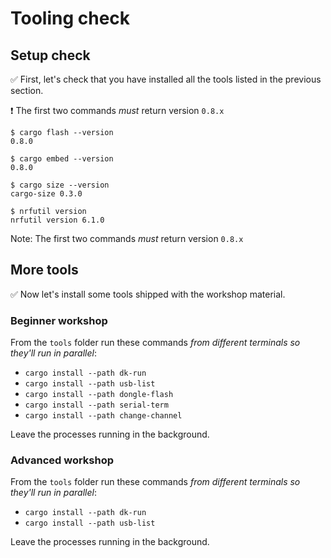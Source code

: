 # Tooling check

## Setup check

✅ First, let's check that you have installed all the tools listed in the previous section.

❗ The first two commands *must* return version `0.8.x`

``` console
$ cargo flash --version
0.8.0

$ cargo embed --version
0.8.0

$ cargo size --version
cargo-size 0.3.0

$ nrfutil version
nrfutil version 6.1.0
```

Note: The first two commands *must* return version `0.8.x`

## More tools

✅ Now let's install some tools shipped with the workshop material.

### Beginner workshop

From the `tools` folder run these commands *from different terminals so they'll run in parallel*:

- `cargo install --path dk-run`
- `cargo install --path usb-list`
- `cargo install --path dongle-flash`
- `cargo install --path serial-term`
- `cargo install --path change-channel`

Leave the processes running in the background.

### Advanced workshop

From the `tools` folder run these commands *from different terminals so they'll run in parallel*:

- `cargo install --path dk-run`
- `cargo install --path usb-list`

Leave the processes running in the background.
